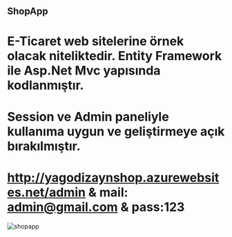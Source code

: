 ## ShopApp
# E-Ticaret web sitelerine örnek olacak niteliktedir. Entity Framework ile Asp.Net Mvc yapısında kodlanmıştır.
# Session ve Admin paneliyle kullanıma uygun ve geliştirmeye açık bırakılmıştır.
# http://yagodizaynshop.azurewebsites.net/admin & mail: admin@gmail.com & pass:123

![shopapp](https://user-images.githubusercontent.com/64231904/99671480-24b73180-2a83-11eb-9470-a8c42c2fd4d7.gif)
